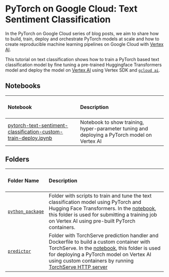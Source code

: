 # PyTorch on Google Cloud: Text Sentiment Classification

In the PyTorch on Google Cloud series of blog posts, we aim to share how to build, train, deploy and orchestrate PyTorch models at scale and how to create reproducible machine learning pipelines on Google Cloud with [Vertex AI](https://cloud.google.com/vertex-ai).

This tutorial on text classification shows how to train a PyTorch based text classification model by fine tuning a pre-trained Huggingface Transformers model and deploy the model on [Vertex AI](https://cloud.google.com/vertex-ai/docs/start/client-libraries#python) using Vertex SDK and [`gcloud ai`](https://cloud.google.com/sdk/gcloud/reference/beta/ai).

## Notebooks

| <h4>Notebook</h4> | <h4>Description</h4>                       |
| :-------- | :------- |
| [pytorch-text-sentiment-classification-custom-train-deploy.ipynb](./pytorch-text-sentiment-classification-custom-train-deploy.ipynb) | Notebook to show training, hyper-parameter tuning and deploying a PyTorch model on Vertex AI |


## Folders


| <h4>Folder Name</h4> | <h4>Description</h4>                       |
| :-------- | :------- |
| [`python_package`](./python_package) | Folder with scripts to train and tune the text classification model using PyTorch and Hugging Face Transformers. In the [notebook](./pytorch-text-sentiment-classification-custom-train-deploy.ipynb), this folder is used for submitting a training job on Vertex AI using pre-built PyTorch containers. |
| [`predictor`](./predictor) | Folder with TorchServe prediction handler and Dockerfile to build a custom container with TorchServe. In the [notebook](./pytorch-text-sentiment-classification-custom-train-deploy.ipynb), this folder is used for deploying a PyTorch model on Vertex AI using custom containers by running [TorchServe HTTP server](https://pytorch.org/serve/) |
